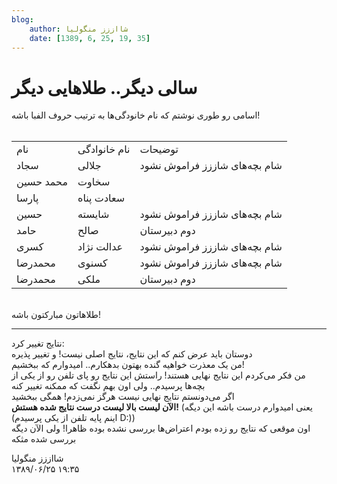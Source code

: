 ```yaml
---
blog:
    author: شااززز منگولیا
    date: [1389, 6, 25, 19, 35]
---
```

# سالی دیگر.. طلاهایی دیگر

<div class="cnt">
<div>اسامی رو طوری نوشتم که نام خانودگی‌ها به ترتیب حروف الفبا باشه!</div>
<div>
<br/><table align="baseline" cellpadding="1" cellspacing="1"><tbody>
<tr>
<td>نام</td>
<td>نام خانوادگی</td>
<td>توضیحات</td>
</tr>
<tr>
<td>سجاد</td>
<td>جلالی</td>
<td>شام بچه‌های شاززز فراموش نشود</td>
</tr>
<tr>
<td>محمد حسین</td>
<td>سخاوت</td>
<td><br/></td>
</tr>
<tr>
<td>پارسا</td>
<td>سعادت پناه</td>
<td><br/></td>
</tr>
<tr>
<td>حسین</td>
<td>شایسته</td>
<td>شام بچه‌های شاززز فراموش نشود</td>
</tr>
<tr>
<td>حامد</td>
<td>صالح</td>
<td>دوم دبیرستان</td>
</tr>
<tr>
<td>کسری</td>
<td>عدالت نژاد</td>
<td>شام بچه‌های شاززز فراموش نشود</td>
</tr>
<tr>
<td>محمدرضا</td>
<td>کسنوی</td>
<td>شام بچه‌های شاززز فراموش نشود</td>
</tr>
<tr>
<td>محمدرضا</td>
<td>ملکی</td>
<td>دوم دبیرستان</td>
</tr>
</tbody></table>
</div>
<div><br/></div>
<div>طلاهاتون مبارکتون باشه!</div>
<div>
<hr/>
<div>نتایج تغییر کرد:</div>دوستان باید عرض کنم که این نتایج، نتایج اصلی نیست! و تغییر پذیره</div>
<div>من یک معذرت خواهیه گنده بهتون بدهکارم.. امیدوارم که ببخشیم!</div>
<div>من فکر می‌کردم این نتایج نهایی هستند! راستش این نتایج رو پای تلفن رو از یکی از بچه‌ها پرسیدم.. ولی اون بهم نگفت که ممکنه تغییر کنه</div>
<div>اگر می‌دونستم نتایج نهایی نیست هرگز نمی‌زدم! همگی ببخشید</div>
<div>
<strong>الآن لیست بالا لیست درست نتایج شده هستش!</strong> (یعنی امیدوارم درست باشه این دیگه (اینم پایه تلفن از یکی پرسیدم D:))</div>
<div>اون موقعی که نتایج رو زده بودم اعتراض‌ها بررسی نشده بوده ظاهرا! ولی الآن دیگه بررسی شده مثکه</div><p></p>
</div>

<div class="blog-info">
    <div class="blog-author">شااززز منگولیا</div>
    <div class="blog-date">۱۳۸۹/۰۶/۲۵ ۱۹:۳۵</div>
</div>

